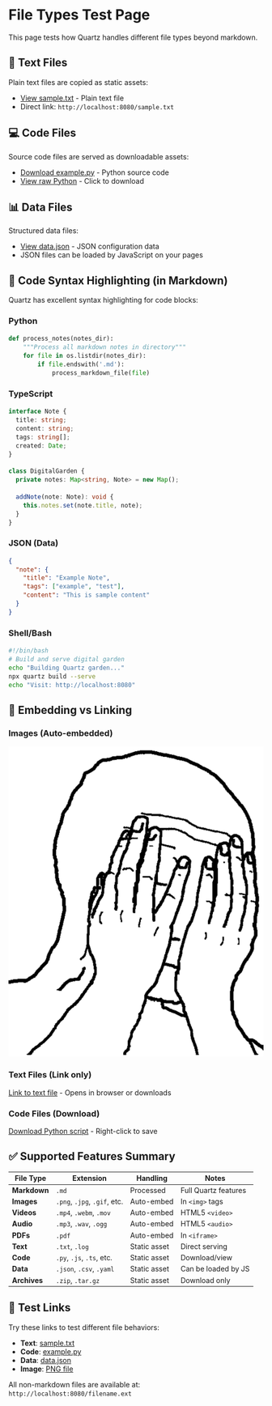 # File Types Test Page

This page tests how Quartz handles different file types beyond markdown.

## 📝 Text Files
Plain text files are copied as static assets:
- [View sample.txt](sample.txt) - Plain text file
- Direct link: `http://localhost:8080/sample.txt`

## 💻 Code Files  
Source code files are served as downloadable assets:
- [Download example.py](example.py) - Python source code
- [View raw Python](example.py) - Click to download

## 📊 Data Files
Structured data files:
- [View data.json](data.json) - JSON configuration data
- JSON files can be loaded by JavaScript on your pages

## 🎨 Code Syntax Highlighting (in Markdown)
Quartz has excellent syntax highlighting for code blocks:

### Python
```python
def process_notes(notes_dir):
    """Process all markdown notes in directory"""
    for file in os.listdir(notes_dir):
        if file.endswith('.md'):
            process_markdown_file(file)
```

### TypeScript
```typescript
interface Note {
  title: string;
  content: string;
  tags: string[];
  created: Date;
}

class DigitalGarden {
  private notes: Map<string, Note> = new Map();
  
  addNote(note: Note): void {
    this.notes.set(note.title, note);
  }
}
```

### JSON (Data)
```json
{
  "note": {
    "title": "Example Note",
    "tags": ["example", "test"],
    "content": "This is sample content"
  }
}
```

### Shell/Bash
```bash
#!/bin/bash
# Build and serve digital garden
echo "Building Quartz garden..."
npx quartz build --serve
echo "Visit: http://localhost:8080"
```

## 🔗 Embedding vs Linking

### Images (Auto-embedded)
![Sample Image](attachments/bd9cd777-a5c8-4e92-afa9-0af76f44e068.png)

### Text Files (Link only)
[Link to text file](sample.txt) - Opens in browser or downloads

### Code Files (Download)
[Download Python script](example.py) - Right-click to save

## ✅ Supported Features Summary

| File Type | Extension | Handling | Notes |
|-----------|-----------|----------|-------|
| **Markdown** | `.md` | Processed | Full Quartz features |
| **Images** | `.png`, `.jpg`, `.gif`, etc. | Auto-embed | In `<img>` tags |
| **Videos** | `.mp4`, `.webm`, `.mov` | Auto-embed | HTML5 `<video>` |
| **Audio** | `.mp3`, `.wav`, `.ogg` | Auto-embed | HTML5 `<audio>` |
| **PDFs** | `.pdf` | Auto-embed | In `<iframe>` |
| **Text** | `.txt`, `.log` | Static asset | Direct serving |
| **Code** | `.py`, `.js`, `.ts`, etc. | Static asset | Download/view |
| **Data** | `.json`, `.csv`, `.yaml` | Static asset | Can be loaded by JS |
| **Archives** | `.zip`, `.tar.gz` | Static asset | Download only |

## 🧪 Test Links

Try these links to test different file behaviors:
- **Text**: [sample.txt](sample.txt)
- **Code**: [example.py](example.py) 
- **Data**: [data.json](data.json)
- **Image**: [PNG file](attachments/bd9cd777-a5c8-4e92-afa9-0af76f44e068.png)

All non-markdown files are available at: `http://localhost:8080/filename.ext` 